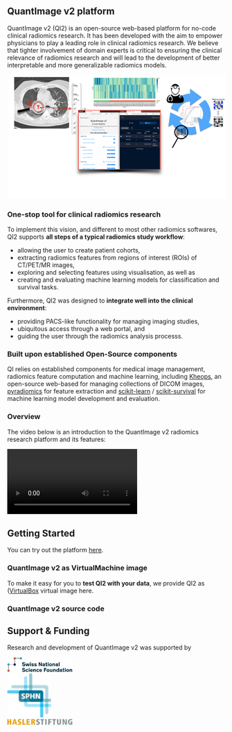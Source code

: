 ## QuantImage v2 platform

QuantImage v2 (QI2) is an open-source web-based platform for no-code clinical radiomics research. It has been developed with the aim to empower physicians to play a leading role in clinical radiomics research. We believe that tighter involvement of domain experts is critical to ensuring the clinical relevance of radiomics research and will lead to the development of better interpretable and more generalizable radiomics models.

<img src="/assets/images/qi-overview.png"
     alt="QuantImage2">

### One-stop tool for clinical radiomics research
To implement this vision, and different to most other radiomics softwares, QI2 supports **all steps of a typical radiomics study workflow**:
* allowing the user to create patient cohorts, 
* extracting radiomics features from regions of interest (ROIs) of CT/PET/MR images, 
* exploring and selecting features using visualisation, as well as  
* creating and evaluating machine learning models for  classification and survival tasks. 

Furthermore, QI2 was designed to **integrate well into the clinical environment**:
* providing PACS-like functionality for managing imaging studies, 
* ubiquitous access through a web portal, and 
* guiding the user through the radiomics analysis processs.

### Built upon established Open-Source components
QI relies on established components for medical image management, radiomics feature computation and machine learning, including [Kheops](https://github.com/OsiriX-Foundation/kheops), an open-source web-based for managing collections of DICOM images, [pyradiomics](https://pyradiomics.readthedocs.io/en/latest/index.html) for feature extraction and [scikit-learn](https://scikit-learn.org/stable/) / [scikit-survival](https://scikit-survival.readthedocs.io/en/stable/) for machine learning model development and evaluation.

### Overview
The video below is an introduction to the QuantImage v2 radiomics research platform and its features:

<!-- Video does not appear in the Preview, but is visible on the deployed website -->
<video style='max-width: 832px; max-height: 832px' controls><source src='https://drive.switch.ch/index.php/s/3Tom8ZnIF8wl2r3/download' type='video/mp4'>Video Not Suppported</video>

## Getting Started
You can try out the platform <a href="https://quantimage2.ehealth.hevs.ch" target="_blank">here</a>.
<!-- info about available dataset & sign-up process  -->

### QuantImage v2 as VirtualMachine image 
To make it easy for you to **test QI2 with your data**, we provide QI2 as ([VirtualBox](https://www.virtualbox.org/) virtual image here. 

<!-- add information about minimum specs, startup and update process. We could create a separate page for the technical details  -->

### QuantImage v2 source code
 <!-- github link -->

## Support & Funding

Research and development of QuantImage v2 was supported by

<div class="row">
  <div class="column">
    <img src="/assets/logos/snsf.png" alt="SNSF" style="width:30%">
  </div>
  <div class="column">
    <img src="/assets/logos/sphn.png" alt="SPHN" style="width:20%">
  </div>
  <div class="column">
    <img src="/assets/logos/hasler.png" alt="Hasler" style="width:30%">
  </div>
</div>


